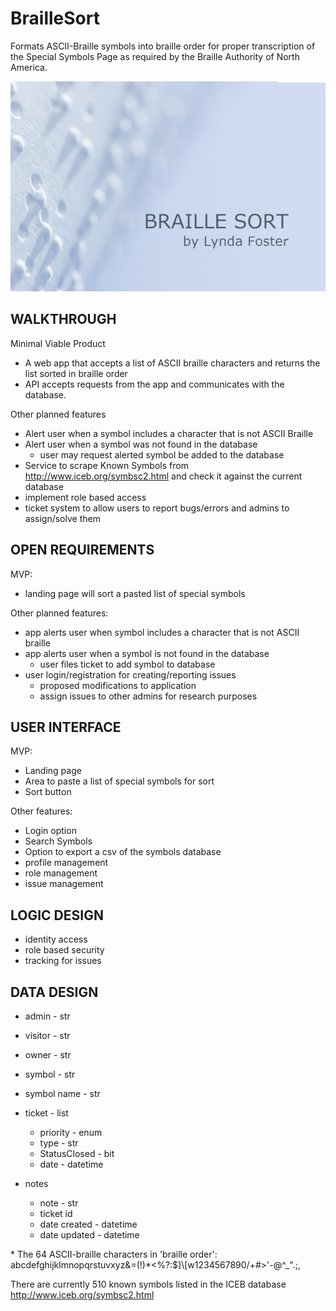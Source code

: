 # BrailleSort

Formats ASCII-Braille symbols into braille order for proper transcription of the Special Symbols Page as required by the Braille Authority of North America.

![My App](./app.png)

## WALKTHROUGH

Minimal Viable Product

- A web app that accepts a list of ASCII braille characters and returns the list sorted in braille order
- API accepts requests from the app and communicates with the database. 

Other planned features
- Alert user when a symbol includes a character that is not ASCII Braille
- Alert user when a symbol was not found in the database
	- user may request alerted symbol be added to the database
- Service to scrape Known Symbols from http://www.iceb.org/symbsc2.html and check it against the current database
- implement role based access
- ticket system to allow users to report bugs/errors and admins to assign/solve them 

## OPEN REQUIREMENTS

MVP:
- landing page will sort a pasted list of special symbols

Other planned features:
- app alerts user when symbol includes a character that is not ASCII braille
- app alerts user when a symbol is not found in the database
	- user files ticket to add symbol to database
- user login/registration for creating/reporting issues
	- proposed modifications to application
	- assign issues to other admins for research purposes

## USER INTERFACE

MVP:
- Landing page
- Area to paste a list of special symbols for sort
- Sort button

Other features:
- Login option
- Search Symbols
- Option to export a csv of the symbols database
- profile management
- role management
- issue management

## LOGIC DESIGN

- identity access
- role based security
- tracking for issues

## DATA DESIGN

- admin - str
- visitor - str
- owner - str

- symbol - str
- symbol name - str

- ticket - list<issue>
	- priority - enum
	- type - str
	- StatusClosed - bit
	- date - datetime

- notes
	- note - str
	- ticket id
	- date created - datetime
	- date updated - datetime

\* The 64 ASCII-braille characters in 'braille order': abcdefghijklmnopqrstuvxyz&=(!)*<%?:$]\\[w1234567890/+#>'-@^_\".;,

There are currently 510 known symbols listed in the ICEB database http://www.iceb.org/symbsc2.html

